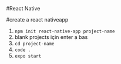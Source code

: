 #React Native

#create a react nativeapp

1. `npm init react-native-app project-name`
2. blank projects için enter a bas
3. `cd project-name`
4. `code .`
5. `expo start`
